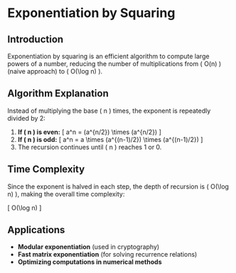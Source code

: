 # Exponentiation by Squaring

## Introduction
Exponentiation by squaring is an efficient algorithm to compute large powers of a number, reducing the number of multiplications from \( O(n) \) (naive approach) to \( O(\log n) \).

## Algorithm Explanation
Instead of multiplying the base \( n \) times, the exponent is repeatedly divided by 2:

1. **If \( n \) is even:**
   \[
   a^n = (a^{n/2}) \times (a^{n/2})
   \]
2. **If \( n \) is odd:**
   \[
   a^n = a \times (a^{(n-1)/2}) \times (a^{(n-1)/2})
   \]
3. The recursion continues until \( n \) reaches 1 or 0.

## Time Complexity
Since the exponent is halved in each step, the depth of recursion is \( O(\log n) \), making the overall time complexity:

\[
O(\log n)
\]

## Applications
- **Modular exponentiation** (used in cryptography)
- **Fast matrix exponentiation** (for solving recurrence relations)
- **Optimizing computations in numerical methods**


